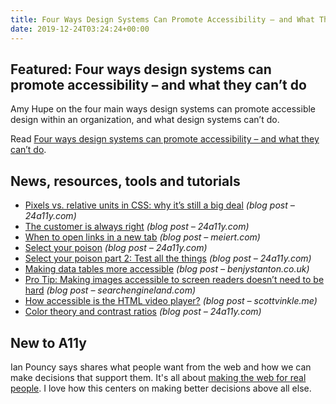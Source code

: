 ```yaml
---
title: Four Ways Design Systems Can Promote Accessibility – and What They Can’t Do and More
date: 2019-12-24T03:24:24+00:00
---
```


## Featured: Four ways design systems can promote accessibility – and what they can’t do

Amy Hupe on the four main ways design systems can promote accessible design within an organization, and what design systems can’t do.

Read [Four ways design systems can promote accessibility – and what they can’t do](https://24ways.org/2019/four-ways-design-systems-can-promote-accessibility/).

## News, resources, tools and tutorials

- [Pixels vs. relative units in CSS: why it’s still a big deal](https://www.24a11y.com/2019/pixels-vs-relative-units-in-css-why-its-still-a-big-deal/) *(blog post – 24a11y.com)*
- [The customer is always right](https://www.24a11y.com/2019/the-customer-is-always-right/) *(blog post – 24a11y.com)*
- [When to open links in a new tab](https://meiert.com/en/blog/links-in-new-tabs/) *(blog post – meiert.com)*
- [Select your poison](https://www.24a11y.com/2019/select-your-poison/) *(blog post – 24a11y.com)*
- [Select your poison part 2: Test all the things](https://www.24a11y.com/2019/select-your-poison-part-2/) *(blog post – 24a11y.com)*
- [Making data tables more accessible](https://www.benjystanton.co.uk/blog/making-data-tables-more-accessible/) *(blog post – benjystanton.co.uk)*
- [Pro Tip: Making images accessible to screen readers doesn’t need to be hard](https://searchengineland.com/pro-tip-making-images-accessible-to-screen-readers-doesnt-need-to-be-hard-326820) *(blog post – searchengineland.com)*
- [How accessible is the HTML video player?](https://scottvinkle.me/blogs/blog/how-accessible-is-the-html-video-player) *(blog post – scottvinkle.me)*
- [Color theory and contrast ratios](https://www.24a11y.com/2019/color-theory-and-contrast-ratios/) *(blog post – 24a11y.com)*

## New to A11y

Ian Pouncy says shares what people want from the web and how we can make decisions that support them. It's all about [making the web for real people](https://www.24a11y.com/2019/making-the-web-for-real-people/). I love how this centers on making better decisions above all else.

